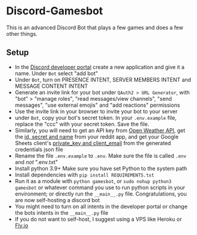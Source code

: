 # Discord-Gamesbot

This is an advanced Discord Bot that plays a few games and does a few other things.

## Setup

- In the [Discord developer portal](https://discord.com/developers/applications) create a new application and give it a name. Under `Bot` select "add bot"
- Under `Bot`, turn on PRESENCE INTENT, SERVER MEMBERS INTENT and MESSAGE CONTENT INTENT
- Generate an invite link for your bot under `QAuth2 > URL Generator`, with "bot" > "manage roles", "read messages/view channels", "send messages", "use external emojis" and "add reactions" permissions
- Use the invite link in your browser to invite your bot to your server
- under `Bot`, copy your bot's secret token. In your `.env.example` file, replace the "ccc" with your secret token. Save the file.
- Similarly, you will need to get an API key from [Open Weather API](https://openweathermap.org/api), get the [id, secret and name](https://ssl.reddit.com/prefs/apps/) from your reddit app, and get your Google Sheets client's [private_key and client_email](https://www.python-engineer.com/posts/google-sheets-api/) from the generated credentials json file
- Rename the file `.env.example` to `.env`. Make sure the file is called `.env` and _not_ ".env.txt"
- Install python 3.9+ Make sure you have set Python to the system path
- Install dependencies with `pip install REQUIREMENTS.txt`
- Run it as a module with `python gamesbot`, or `sudo nohup python3 gamesbot` or whatever command you use to run python scripts in your environment; or directly run the `__main__.py` file. Congratulations, you are now self-hosting a discord bot
- You might need to turn on all intents in the developer portal or change the bots intents in the `__main__.py` file
- If you do not want to self-host, I suggest using a VPS like Heroku or [Fly.io](https://fly.io/docs/getting-started/)
